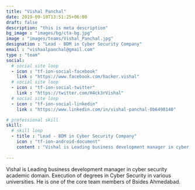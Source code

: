 ```yaml
---
title: "Vishal Panchal"
date: 2019-09-10T13:51:25+06:00
draft: false
description: "this is meta description"
bg_image : "images/bg/cta-bg.jpg"
image : "images/teams/Vishal_Panchal.jpg"
designation : "Lead - BDM in Cyber Security Company"
email : "vishaalpanchal@gmail.com"
type : "team"
social:
  # social site loop
  - icon : "tf-ion-social-facebook"
    link : "https://www.facebook.com/hacker.vishal"
  # social site loop
  - icon : "tf-ion-social-twitter"
    link : "https://twitter.com/H4ck3rVishal"
  # social site loop
  - icon : "tf-ion-social-linkedin"
    link : "https://www.linkedin.com/in/vishal-panchal-0b6498140"

# professional skill
skill:
  # skill loop
  - title : "Lead - BDM in Cyber Security Company"
    icon : "tf-ion-android-document"
    content : "Vishal is Leading business development manager in cyber security academic domain. Execution of degrees in Cyber Security in various universities. He is one of the core team members of Bsides Ahmedabad."
    
---
```


Vishal is Leading business development manager in cyber security academic domain. Execution of degrees in Cyber Security in various universities. He is one of the core team members of Bsides Ahmedabad.